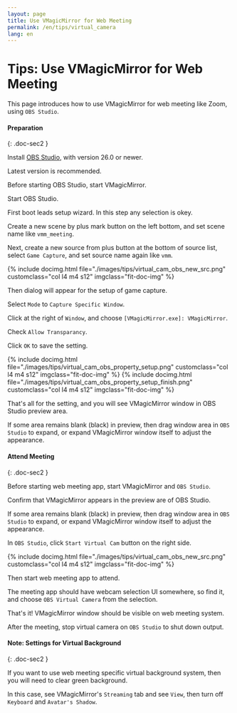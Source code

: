 ```yaml
---
layout: page
title: Use VMagicMirror for Web Meeting
permalink: /en/tips/virtual_camera
lang: en
---
```


# Tips: Use VMagicMirror for Web Meeting

This page introduces how to use VMagicMirror for web meeting like Zoom, using `OBS Studio`.


#### Preparation
{: .doc-sec2 }

Install [OBS Studio](https://obsproject.com/download), with version 26.0 or newer.

Latest version is recommended.

Before starting OBS Studio, start VMagicMirror.

Start OBS Studio. 

First boot leads setup wizard. In this step any selection is okey.

Create a new scene by plus mark button on the left bottom, and set scene name like `vmm_meeting`.

Next, create a new source from plus button at the bottom of source list, select `Game Capture`, and set source name again like `vmm`.

<div class="row">
{% include docimg.html file="./images/tips/virtual_cam_obs_new_src.png" customclass="col l4 m4 s12" imgclass="fit-doc-img" %}
</div>

Then dialog will appear for the setup of game capture.

Select `Mode` to `Capture Specific Window`.

Click at the right of `Window`, and choose `[VMagicMirror.exe]: VMagicMirror`.

Check `Allow Transparancy`.

Click `OK` to save the setting.

<div class="row">
{% include docimg.html file="./images/tips/virtual_cam_obs_property_setup.png" customclass="col l4 m4 s12" imgclass="fit-doc-img" %}
{% include docimg.html file="./images/tips/virtual_cam_obs_property_setup_finish.png" customclass="col l4 m4 s12" imgclass="fit-doc-img" %}
</div>

That's all for the setting, and you will see VMagicMirror window in OBS Studio preview area.

If some area remains blank (black) in preview, then drag window area in `OBS Studio` to expand, or expand VMagicMirror window itself to adjust the appearance.


#### Attend Meeting
{: .doc-sec2 }

Before starting web meeting app, start VMagicMirror and `OBS Studio`.

Confirm that VMagicMirror appears in the preview are of OBS Studio.

If some area remains blank (black) in preview, then drag window area in `OBS Studio` to expand, or expand VMagicMirror window itself to adjust the appearance.

In `OBS Studio`, click `Start Virtual Cam` button on the right side.

<div class="row">
{% include docimg.html file="./images/tips/virtual_cam_obs_new_src.png" customclass="col l4 m4 s12" imgclass="fit-doc-img" %}
</div>

Then start web meeting app to attend.

The meeting app should have webcam selection UI somewhere, so find it, and choose `OBS Virtual Camera` from the selection.

That's it! VMagicMirror window should be visible on web meeting system.

After the meeting, stop virtual camera on `OBS Studio` to shut down output.


#### Note: Settings for Virtual Background 
{: .doc-sec2 }

If you want to use web meeting specific virtual background system, then you will need to clear green background.

In this case, see VMagicMirror's `Streaming` tab and see `View`, then turn off `Keyboard` and `Avatar's Shadow`.

